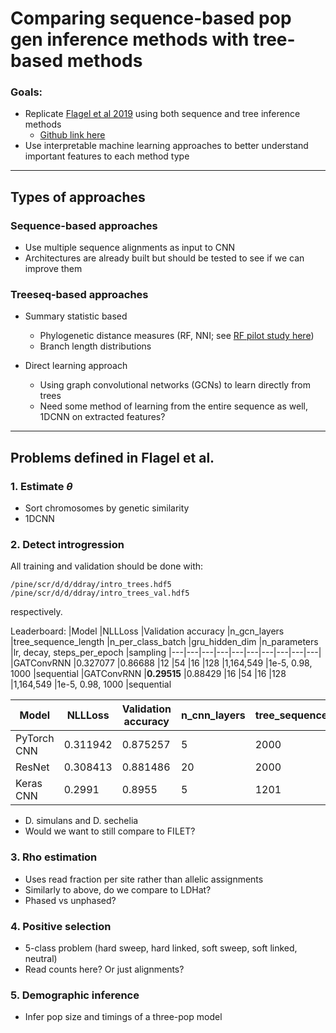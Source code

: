 # Comparing sequence-based pop gen inference methods with tree-based methods

### Goals: 
- Replicate [Flagel et al 2019](https://academic.oup.com/mbe/article/36/2/220/5229930) using both sequence and tree inference methods
  - [Github link here](https://github.com/flag0010/pop_gen_cnn/tree/master)
- Use interpretable machine learning approaches to better understand important features to each method type

---

## Types of approaches

### Sequence-based approaches

- Use multiple sequence alignments as input to CNN
- Architectures are already built but should be tested to see if we can improve them

### Treeseq-based approaches

- Summary statistic based
  - Phylogenetic distance measures (RF, NNI; see [RF pilot study here](/pilot/pilot.ipynb))
  - Branch length distributions
  
- Direct learning approach
  - Using graph convolutional networks (GCNs) to learn directly from trees
  - Need some method of learning from the entire sequence as well, 1DCNN on extracted features?
  
---

## Problems defined in Flagel et al.

### 1. Estimate $\theta$ 

- Sort chromosomes by genetic similarity
- 1DCNN

### 2. Detect introgression
All training and validation should be done with: 
```
/pine/scr/d/d/ddray/intro_trees.hdf5
/pine/scr/d/d/ddray/intro_trees_val.hdf5
```
respectively.

Leaderboard:
|Model   |NLLLoss   |Validation accuracy   |n_gcn_layers   |tree_sequence_length   |n_per_class_batch   |gru_hidden_dim   |n_parameters   |lr, decay, steps_per_epoch   |sampling
|---|---|---|---|---|---|---|---|---|---|
|GATConvRNN   |0.327077   |0.86688   |12   |54   |16   |128    |1,164,549    |1e-5, 0.98, 1000    |sequential
|GATConvRNN   |**0.29515**   |0.88429   |16   |54   |16   |128    |1,164,549    |1e-5, 0.98, 1000    |sequential

|Model   |NLLLoss   |Validation accuracy   |n_cnn_layers   |tree_sequence_length   |n_per_class_batch   |n_parameters   |lr,  steps_per_epoch   |sampling |seriated |metric |data
|---|---|---|---|---|---|---|---|---|---|---|---|
|PyTorch CNN |0.311942  |0.875257 |5  |2000  |16  |8,292,611   |1e-6,3000   |sequential |True |cosine |intro_trees
|ResNet|0.308413 |0.881486 |20 |2000 |16  |11,174,915 |1e-5,3000 |sequential |True |cosine |intro_trees
|Keras CNN |0.2991 |0.8955 |5 |1201 |256 |5,032,067 |1e-3,870 |sequential |False |N/A |big_sim

- D. simulans and D. sechelia
- Would we want to still compare to FILET?

### 3. Rho estimation

- Uses read fraction per site rather than allelic assignments
- Similarly to above, do we compare to LDHat?
- Phased vs unphased? 

### 4. Positive selection

- 5-class problem (hard sweep, hard linked, soft sweep, soft linked, neutral)
- Read counts here? Or just alignments?

### 5. Demographic inference

- Infer pop size and timings of a three-pop model

